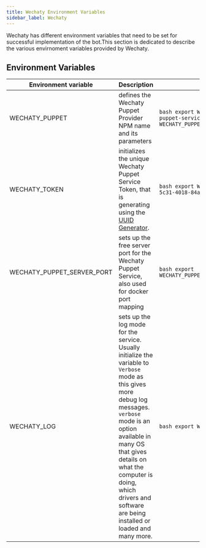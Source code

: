 ```yaml
---
title: Wechaty Environment Variables
sidebar_label: Wechaty
---
```


Wechaty has different environment variables that need to be set for successful implementation of the bot.This section is dedicated to describe  the various envirnoment variables provided by Wechaty.

## Environment Variables

| Environment variable       | Description                                                                                                                                                                                                                                                                                              | Usage                                                                                                    |
|----------------------------|----------------------------------------------------------------------------------------------------------------------------------------------------------------------------------------------------------------------------------------------------------------------------------------------------------|----------------------------------------------------------------------------------------------------------|
| WECHATY_PUPPET             | defines the Wechaty Puppet Provider NPM name and its parameters                                                                                                                                                                                                                                          | ```bash export WECHATY_PUPPET=wechaty-puppet-service export WECHATY_PUPPET_SERVICE_TOKEN="__TOKEN__"``` |
| WECHATY_TOKEN              | initializes the unique Wechaty Puppet Service Token, that is generating  using the [UUID Generator](https://www.uuidgenerator.net/version4).                                                                                                                                                               | ```bash export WECHATY_TOKEN='2fdb00a5-5c31-4018-84ac-c64e5f995057'```                                  |
| WECHATY_PUPPET_SERVER_PORT | sets up the free server port for the Wechaty Puppet Service, also used for docker port mapping                                                                                                                                                                                                           | ```bash export WECHATY_PUPPET_SERVER_PORT=8788```    |
| WECHATY_LOG                | sets up the log mode for the service. Usually initialize the variable to `Verbose` mode as this gives more debug log messages. `verbose` mode is an option available in many OS that gives details on what the computer is doing, which drivers and software are being installed or loaded and many more. | ```bash export WECHATY_LOG="verbose"```                                                                 |
